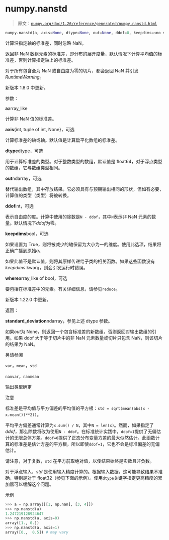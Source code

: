 # numpy.nanstd

> 原文：[`numpy.org/doc/1.26/reference/generated/numpy.nanstd.html`](https://numpy.org/doc/1.26/reference/generated/numpy.nanstd.html)

```py
numpy.nanstd(a, axis=None, dtype=None, out=None, ddof=0, keepdims=<no value>, *, where=<no value>)
```

计算沿指定轴的标准差，同时忽略 NaN。

返回非 NaN 数组元素的标准差，即分布的展开度量，默认情况下计算平均值的标准差，否则计算指定轴上的标准差。

对于所有包含全为 NaN 或自由度为零的切片，都会返回 NaN 并引发*RuntimeWarning*。

新版本 1.8.0 中更新。

参数：

**a**array_like

计算非 NaN 值的标准差。

**axis**{int, tuple of int, None}，可选

计算标准差的轴或轴。默认值是计算扁平化数组的标准差。

**dtype**dtype，可选

用于计算标准差的类型。对于整数类型的数组，默认值是 float64，对于浮点类型的数组，它与数组类型相同。

**out**ndarray，可选

替代输出数组，其中存放结果。它必须具有与预期输出相同的形状，但如有必要，计算值的类型（类型）将被转换。

**ddof**int，可选

表示自由度的度。计算中使用的除数是`N - ddof`，其中`N`表示非 NaN 元素的数量。默认情况下*ddof*为零。

**keepdims**bool，可选

如果设置为 True，则将被减少的轴保留为大小为一的维度。使用此选项，结果将正确广播到原始*a*。

如果此值不是默认值，则将其原样传递给子类的相关函数。如果这些函数没有*keepdims* kwarg，则会引发运行时错误。

**where**array_like of bool，可选

要包括在标准差中的元素。有关详细信息，请参见`reduce`。

新版本 1.22.0 中更新。

返回：

**standard_deviation**ndarray，参见上述 dtype 参数。

如果*out*为 None，则返回一个包含标准差的新数组，否则返回对输出数组的引用。如果 ddof 大于等于切片中的非 NaN 元素数量或切片只包含 NaN，则该切片的结果为 NaN。

另请参阅

`var`，`mean`，`std`

`nanvar`，`nanmean`

输出类型确定

注意

标准差是平均值与平方偏差的平均值的平方根：`std = sqrt(mean(abs(x - x.mean())**2))`。

平均平方偏差通常计算为`x.sum() / N`，其中`N = len(x)`。然而，如果指定了*ddof*，那么除数将改为使用`N - ddof`。在标准统计实践中，`ddof=1`提供了无偏估计的无限总体方差。`ddof=0`提供了正态分布变量方差的最大似然估计。此函数计算的标准差是估计方差的平方根，所以即使`ddof=1`，它也不会是标准偏差的无偏估计。

请注意，对于复数，`std` 在平方前取绝对值，以使结果始终是实数且非负数。

对于浮点输入，*std* 是使用输入精度计算的。根据输入数据，这可能导致结果不准确，特别是对于 float32（参见下面的示例）。使用`dtype`关键字指定更高精度的累加器可以缓解这个问题。

示例

```py
>>> a = np.array([[1, np.nan], [3, 4]])
>>> np.nanstd(a)
1.247219128924647
>>> np.nanstd(a, axis=0)
array([1., 0.])
>>> np.nanstd(a, axis=1)
array([0.,  0.5]) # may vary 
```
